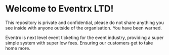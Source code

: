 # Welcome to Eventrx LTD!
This repository is private and confidential, please do not share anything you see inside with anyone outside of the organisation. You have been warned.

Eventrx is next level event ticketing for the event industry, providing a super simple system with super low fees. Ensuring our customers get to take home more.
